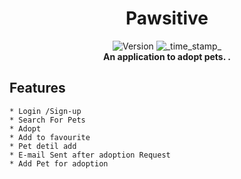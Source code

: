 <h1 align="center">Pawsitive</h1>
<div align="center">
  <!-- Release Version -->
    <img src="https://img.shields.io/badge/Release-v1.0.0-red.svg?longCache=true&style=popout-square"
      alt="Version" />
  <!-- Last Updated -->
    <img src="https://img.shields.io/badge/Updated-Sept 5, 2022-green.svg?longCache=true&style=flat-square"
      alt="_time_stamp_" />
</div>

<div align="center">
  <strong> An application to adopt pets. .</strong>
</div>






## Features
    * Login /Sign-up
    * Search For Pets
    * Adopt
    * Add to favourite
    * Pet detil add
    * E-mail Sent after adoption Request
    * Add Pet for adoption
